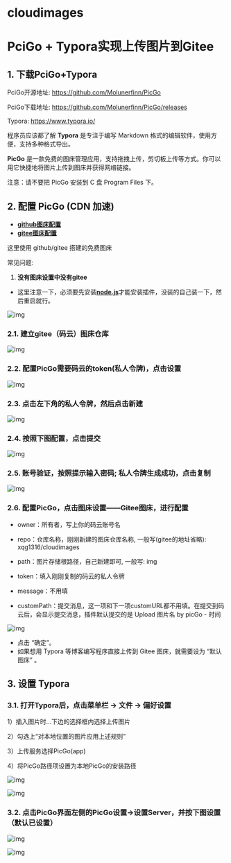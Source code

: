 # cloudimages

# PciGo + Typora实现上传图片到Gitee

## **1. 下载PciGo+Typora**

PciGo开源地址: https://github.com/Molunerfinn/PicGo

PciGo下载地址: https://github.com/Molunerfinn/PicGo/releases

Typora: https://www.typora.io/

程序员应该都了解 **Typora** 是专注于编写 Markdown 格式的编辑软件，使用方便，支持多种格式导出。

**PicGo** 是一款免费的图床管理应用，支持拖拽上传，剪切板上传等方式。你可以用它快捷地将图片上传到图床并获得网络链接。

注意：请不要把 PicGo 安装到 C 盘 Program Files 下。

## **2. 配置 PicGo (CDN 加速)**

- [**github图床配置**](https://mp.weixin.qq.com/s?__biz=MzI3NjQyMzI2Ng==&mid=2247488356&idx=1&sn=6bb64cf8a7055fa1aabcf0876f5baa19&chksm=eb74e469dc036d7fb13d49a7d6dd9e929e3d344ac2ff6b27827af960505b69149d6ba5c1961a&mpshare=1&scene=24&srcid=0131cUJo6gsfR6shXmwrgN5g&sharer_sharetime=1612076631883&sharer_shareid=baffa657065a4a928bb14a038bc2b5d2#rd)
- [**gitee图床配置**](https://www.cnblogs.com/geq2020/p/12506466.html)

这里使用 github/gitee 搭建的免费图床

常见问题:

1. **没有图床设置中没有gitee**

- 这里注意一下，必须要先安装[**node.js**](https://link.zhihu.com/?target=https%3A//nodejs.org/en/)才能安装插件，没装的自己装一下，然后重启就行。

![img](https://gitee.com/xqg1316/cloudimages/raw/master/image/image-20210218191007897.png)

### 2.1. 建立gitee（码云）图床仓库

![img](https://gitee.com/xqg1316/cloudimages/raw/master/image/image-20210218191126814.png)

### 2.2. 配置PicGo需要码云的token(私人令牌)，点击设置

![img](https://gitee.com/xqg1316/cloudimages/raw/master/image/image-20210218191154291.png)

### 2.3. 点击左下角的私人令牌，然后点击新建

![img](https://gitee.com/xqg1316/cloudimages/raw/master/image/image-20210218191213053.png)

### 2.4. 按照下图配置，点击提交

![img](https://gitee.com/xqg1316/cloudimages/raw/master/image/image-20210218191236106.png)

### 2.5. 账号验证，按照提示输入密码; 私人令牌生成成功，点击复制

![img](https://gitee.com/xqg1316/cloudimages/raw/master/image/image-20210218190842462.png)

### 2.6. 配置PicGo，点击图床设置——Gitee图床，进行配置

- owner：所有者，写上你的码云账号名

- repo：仓库名称，刚刚新建的图床仓库名称, 一般写(gitee的地址省略): xqg1316/cloudimages
- path：图片存储根路径，自己新建即可, 一般写: img
- token：填入刚刚复制的码云的私人令牌
- message：不用填
- customPath：提交消息，这一项和下一项customURL都不用填。在提交到码云后，会显示提交消息，插件默认提交的是 Upload 图片名 by picGo - 时间

![img](https://gitee.com/xqg1316/cloudimages/raw/master/image/image-20210218190410992.png)

- 点击 “确定”。
- 如果想用 Typora 等博客编写程序直接上传到 Gitee 图床，就需要设为 “默认图床” 。

## **3. 设置 Typora**

### 3.1. 打开Typora后，点击菜单栏 -> 文件 -> 偏好设置

1）插入图片时...下边的选择框内选择上传图片

2）勾选上“对本地位置的图片应用上述规则”

3）上传服务选择PicGo(app)

4）将PicGo路径项设置为本地PicGo的安装路径

![img](https://gitee.com/xqg1316/cloudimages/raw/master/image/image-20210218190410991.png)

![img](https://gitee.com/xqg1316/cloudimages/raw/master/image/image-20210218190438267.png)

### 3.2. 点击PicGo界面左侧的PicGo设置->设置Server，并按下图设置（默认已设置）

![img](https://gitee.com/xqg1316/cloudimages/raw/master/image/image-20210218190515658.png)

![img](https://gitee.com/xqg1316/cloudimages/raw/master/image/image-20210218190531955.png)